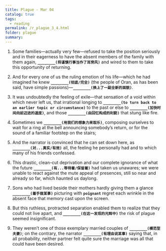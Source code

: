 ```yaml
---
title: Plague - Mar 04
catalog: true
tags: 
  - reading
permalink: /r_plague_3_4.html
folder: plague
summary: 
---
```



1.  Some families—actually very few—refused to take the position seriously and in their eagerness to have the absent members of the family with them again, <b data-toggle="tooltip" data-original-title="{{site.data.answers.plag_d_22_a1}}">`________(将谨慎行事当作了耳旁风)`</b> and wired to them to take this opportunity of returning.

2.  And for every one of us the ruling emotion of his life—which he had imagined he knew <b data-toggle="tooltip" data-original-title="{{site.data.answers.plag_d_22_b1}}">`________(彻底/完全)`</b> (the people of Oran, as has been said, have simple passions)—<b data-toggle="tooltip" data-original-title="{{site.data.answers.plag_d_22_b2}}">`________(换上了一副全新的面貌)`</b>.

3.  It was undoubtedly the feeling of exile—that sensation of a void within which never left us, that irrational longing to <b data-toggle="tooltip" data-original-title="{{site.data.answers.plag_d_22_c1}}">`________(to turn back to an earlier topic or circumstance)`</b> to the past or else to <b data-toggle="tooltip" data-original-title="{{site.data.answers.plag_d_22_c2}}">`________(加快时间向前迈进的速度)`</b>, and those <b data-toggle="tooltip" data-original-title="{{site.data.answers.plag_d_22_c3}}">`________(由回忆构成的利箭)`</b> that stung like fire.

4.  Sometimes we <b data-toggle="tooltip" data-original-title="{{site.data.answers.plag_d_22_d1}}">`________(用我们的想象力来取乐)`</b>, composing ourselves to wait for a ring at the bell announcing somebody’s return, or for the sound of a familiar footstep on the stairs;

5.  And the narrator is convinced that he can set down here, as <b data-toggle="tooltip" data-original-title="{{site.data.answers.plag_d_22_e1}}">`________(对...真实/有效)`</b> all, the feeling he personally had and to which many of his friends confessed.

6.  This drastic, clean-cut deprivation and our complete ignorance of what the future <b data-toggle="tooltip" data-original-title="{{site.data.answers.plag_d_22_f1}}">`________(有...等待着/保留着)`</b> had taken us unawares; we were unable to react against the mute appeal of presences, still so near and already so far, which haunted us daylong.

7.  Sons who had lived beside their mothers hardly giving them a glance <b data-toggle="tooltip" data-original-title="{{site.data.answers.plag_d_22_g1}}">`________(着手做某事)`</b> picturing with <b data-toggle="tooltip" data-original-title="{{site.data.glossary.poignant}}">`poignant`</b> regret each wrinkle in the absent face that memory cast upon the screen.

8.  But this ruthless, protracted separation enabled them to realize that they could not live apart, and <b data-toggle="tooltip" data-original-title="{{site.data.answers.plag_d_22_h1}}">`________(在这一发现的光辉中)`</b> the risk of plague seemed insignificant.

9.  They weren’t one of those exemplary married couples of <b data-toggle="tooltip" data-original-title="{{site.data.answers.plag_d_22_i1}}">`________(模范型夫妻)`</b>; on the contrary, the narrator <b data-toggle="tooltip" data-original-title="{{site.data.answers.plag_d_22_i2}}">`________(有理由说某事)`</b> saying that, in all probability, neither partner felt quite sure the marriage was all that could have been desired.